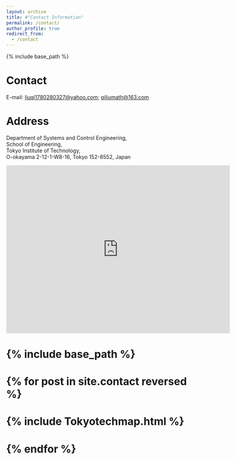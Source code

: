 ```yaml
---
layout: archive
title: #"Contact Information"
permalink: /contact/
author_profile: true
redirect_from:
  - /contact
---
```


{% include base_path %}

Contact
=====
E-mail: liuqi1780280327@yahoo.com; qiliumath@163.com

Address
=====
Department of Systems and Control Engineering, <br/>
School of Engineering, <br/>
Tokyo Institute of Technology, <br/>
O-okayama 2-12-1-W8-16, Tokyo 152-8552, Japan

<iframe src="https://www.google.com/maps/embed?pb=!1m18!1m12!1m3!1d6487.833920095599!2d139.67766328875376!3d35.60511490199382!2m3!1f0!2f0!3f0!3m2!1i1024!2i768!4f13.1!3m3!1m2!1s0x6018f88b899cc553%3A0x5d0763367373fca5!2z5Lic5Lqs5bel5Lia5aSn5a2m!5e0!3m2!1szh-CN!2sjp!4v1714189872902!5m2!1szh-CN!2sjp" width="600" height="450" style="border:0;" allowfullscreen="" loading="lazy" referrerpolicy="no-referrer-when-downgrade"></iframe>

# {% include base_path %}

# {% for post in site.contact reversed %}
#   {% include Tokyotechmap.html %}
# {% endfor %}
